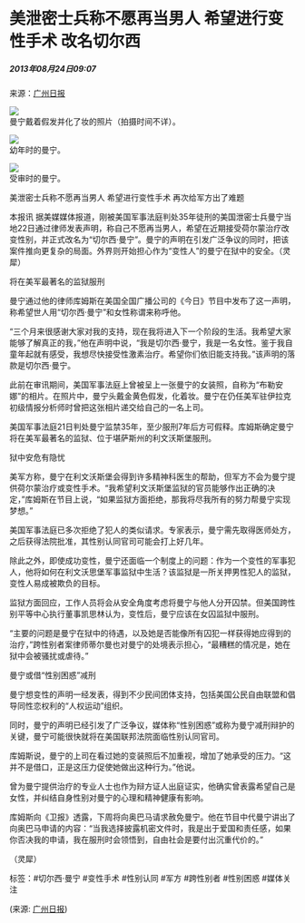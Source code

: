 # 美泄密士兵称不愿再当男人 希望进行变性手术 改名切尔西

##### 2013年08月24日09:07    
来源：[广州日报](http://news.xinhuanet.com/fortune/2013-08/24/c_125238308.htm)    

![](http://www.people.com.cn/h/pic/20130824/3/14481030856632300963.jpg)  
曼宁戴着假发并化了妆的照片（拍摄时间不详）。

![](http://www.people.com.cn/h/pic/20130824/82/11608173034134957886.jpg)  
幼年时的曼宁。

![](http://www.people.com.cn/h/pic/20130824/82/12254294283424031882.jpg)  
受审时的曼宁。

美泄密士兵称不愿再当男人 希望进行变性手术 再次给军方出了难题

本报讯 据美媒媒体报道，刚被美国军事法庭判处35年徒刑的美国泄密士兵曼宁当地22日通过律师发表声明，称自己不愿再当男人，希望在近期接受荷尔蒙治疗改变性别，并正式改名为“切尔西·曼宁”。曼宁的声明在引发广泛争议的同时，把该案件推向更复杂的局面。外界则开始担心作为“变性人”的曼宁在狱中的安全。（灵犀）

将在美军最著名的监狱服刑

曼宁通过他的律师库姆斯在美国全国广播公司的《今日》节目中发布了这一声明，称希望世人用“切尔西·曼宁”和女性称谓来称呼他。

“三个月来很感谢大家对我的支持，现在我将进入下一个阶段的生活。我希望大家能够了解真正的我，”他在声明中说，“我是切尔西·曼宁，我是一名女性。鉴于我自童年起就有感受，我想尽快接受性激素治疗。希望你们依旧能支持我。”该声明的落款是切尔西·曼宁。

此前在审讯期间，美国军事法庭上曾被呈上一张曼宁的女装照，自称为“布勒安娜”的相片。在照片中，曼宁头戴金黄色假发，化着妆。曼宁在仍任美军驻伊拉克初级情报分析师时曾把这张相片递交给自己的一名上司。

美国军事法庭21日判处曼宁监禁35年，至少服刑7年后方可假释。库姆斯确定曼宁将在美军最著名的监狱、位于堪萨斯州的利文沃斯堡服刑。

狱中安危有隐忧

美军方称，曼宁在利文沃斯堡会得到许多精神科医生的帮助，但军方不会为曼宁提供荷尔蒙治疗或变性手术。“我希望利文沃斯堡监狱的官员能够作出正确的决定，”库姆斯在节目上说，“如果监狱方面拒绝，那我将尽我所有的努力帮曼宁实现梦想。”

美国军事法庭已多次拒绝了犯人的类似请求。专家表示，曼宁需先取得医师处方，之后获得法院批准，其性别认同官司可能会打上好几年。

除此之外，即使成功变性，曼宁还面临一个制度上的问题：作为一个变性的军事犯人，他将如何在利文沃思堡军事监狱中生活？该监狱是一所关押男性犯人的监狱，变性人易成被欺负的目标。

监狱方面回应，工作人员将会从安全角度考虑将曼宁与他人分开囚禁。但美国跨性别平等中心执行董事凯思林认为，变性后，曼宁应该在女囚监狱中服刑。

“主要的问题是曼宁在狱中的待遇，以及她是否能像所有囚犯一样获得她应得到的治疗，”跨性别者案律师蒂尔曼也对曼宁的处境表示担心，“最糟糕的情况是，她在狱中会被骚扰或虐待。”

曼宁或借“性别困惑”减刑

曼宁想变性的声明一经发表，得到不少民间团体支持，包括美国公民自由联盟和倡导同性恋权利的“人权运动”组织。

同时，曼宁的声明已经引发了广泛争议，媒体称“性别困惑”或称为曼宁减刑辩护的关键，曼宁可能很快就将在美国联邦法院面临性别认同官司。

库姆斯说，曼宁的上司在看过她的变装照后不加重视，增加了她承受的压力。“这并不是借口，正是这压力促使她做出这种行为。”他说。

曾为曼宁提供治疗的专业人士也作为辩方证人出庭证实，他确实曾表露希望自己是女性，并纠结自身性别对曼宁的心理和精神健康有影响。

库姆斯向《卫报》透露，下周将向奥巴马请求赦免曼宁。他在节目中代曼宁讲出了向奥巴马申请的内容：“当我选择披露机密文件时，我是出于爱国和责任感，如果你否决我的申请，我在服刑时会领悟到，自由社会是要付出沉重代价的。”

（灵犀）

标签：#切尔西·曼宁 #变性手术 #性别认同 #军方 #跨性别者 #性别困惑 #媒体关注 

(来源: [广州日报](http://news.xinhuanet.com/fortune/2013-08/24/c_125238308.htm))
